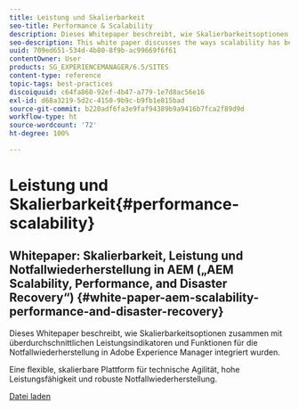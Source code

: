```yaml
---
title: Leistung und Skalierbarkeit
seo-title: Performance & Scalability
description: Dieses Whitepaper beschreibt, wie Skalierbarkeitsoptionen zusammen mit Leistungsindikatoren und Funktionen für die Notfallwiederherstellung in AEM integriert wurden.
seo-description: This white paper discusses the ways scalability has been built into AEM along with performance indicators and disaster recovery features.
uuid: 709ed651-534d-4b80-8f9b-ac99669f6f61
contentOwner: User
products: SG_EXPERIENCEMANAGER/6.5/SITES
content-type: reference
topic-tags: best-practices
discoiquuid: c64fa860-92ef-4b47-a779-1e7d8ac56e16
exl-id: d68a3219-5d2c-4150-9b9c-b9fb1e815bad
source-git-commit: b220adf6fa3e9faf94389b9a9416b7fca2f89d9d
workflow-type: ht
source-wordcount: '72'
ht-degree: 100%

---
```


# Leistung und Skalierbarkeit{#performance-scalability}

## Whitepaper: Skalierbarkeit, Leistung und Notfallwiederherstellung in AEM („AEM Scalability, Performance, and Disaster Recovery“) {#white-paper-aem-scalability-performance-and-disaster-recovery}

Dieses Whitepaper beschreibt, wie Skalierbarkeitsoptionen zusammen mit überdurchschnittlichen Leistungsindikatoren und Funktionen für die Notfallwiederherstellung in Adobe Experience Manager integriert wurden.

Eine flexible, skalierbare Plattform für technische Agilität, hohe Leistungsfähigkeit und robuste Notfallwiederherstellung.

[Datei laden](assets/aem_scalability_whitepaperfinal-06122015je.pdf)

